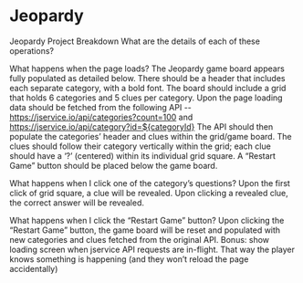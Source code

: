 # Jeopardy

Jeopardy Project Breakdown
What are the details of each of these operations? 

What happens when the page loads? 
The Jeopardy game board appears fully populated as detailed below.
There should be a header that includes each separate category, with a bold font.
The board should include a grid that holds 6 categories and 5 clues per category.
Upon the page loading data should be fetched from the following API -- https://jservice.io/api/categories?count=100 and https://jservice.io/api/category?id=${categoryId}
The API should then populate the categories’ header and clues within the grid/game board.
The clues should follow their category vertically within the grid; each clue should have a ‘?’ (centered) within its individual grid square.
A “Restart Game” button should be placed below the game board.
 
What happens when I click one of the category’s questions?
Upon the first click of grid square, a clue will be revealed.
Upon clicking a revealed clue, the correct answer will be revealed.
 
What happens when I click the “Restart Game” button?
Upon clicking the “Restart Game” button, the game board will be reset and populated with new categories and clues fetched from the original API.
Bonus: show loading screen when jservice API requests are in-flight. That way the player knows something is happening (and they won’t reload the page accidentally)
